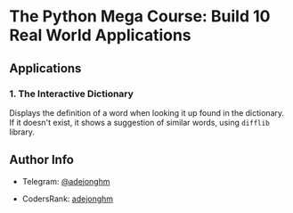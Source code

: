# The Python Mega Course: Build 10 Real World Applications

## Applications

### 1. The Interactive Dictionary

Displays the definition of a word when looking it up found in the dictionary. If it doesn't exist, it shows a suggestion of similar words, using `difflib` library.

## Author Info

- Telegram: [@adejonghm](https://t.me/adejonghm)

- CodersRank: [adejonghm](https://profile.codersrank.io/user/adejonghm/)